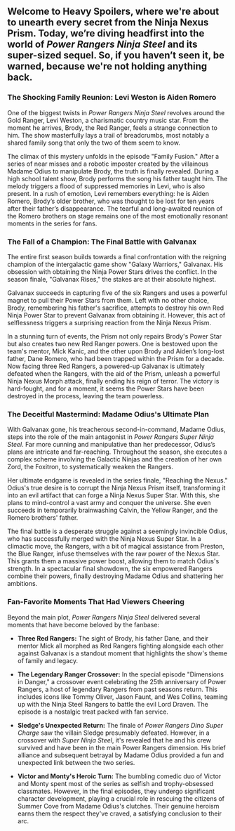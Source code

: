 ## Welcome to Heavy Spoilers, where we're about to unearth every secret from the Ninja Nexus Prism. Today, we’re diving headfirst into the world of *Power Rangers Ninja Steel* and its super-sized sequel. So, if you haven’t seen it, be warned, because we're not holding anything back.

### The Shocking Family Reunion: Levi Weston is Aiden Romero

One of the biggest twists in *Power Rangers Ninja Steel* revolves around the Gold Ranger, Levi Weston, a charismatic country music star. From the moment he arrives, Brody, the Red Ranger, feels a strange connection to him. The show masterfully lays a trail of breadcrumbs, most notably a shared family song that only the two of them seem to know.

The climax of this mystery unfolds in the episode "Family Fusion." After a series of near misses and a robotic imposter created by the villainous Madame Odius to manipulate Brody, the truth is finally revealed. During a high school talent show, Brody performs the song his father taught him. The melody triggers a flood of suppressed memories in Levi, who is also present. In a rush of emotion, Levi remembers everything: he is Aiden Romero, Brody’s older brother, who was thought to be lost for ten years after their father’s disappearance. The tearful and long-awaited reunion of the Romero brothers on stage remains one of the most emotionally resonant moments in the series for fans.

### The Fall of a Champion: The Final Battle with Galvanax

The entire first season builds towards a final confrontation with the reigning champion of the intergalactic game show "Galaxy Warriors," Galvanax. His obsession with obtaining the Ninja Power Stars drives the conflict. In the season finale, "Galvanax Rises," the stakes are at their absolute highest.

Galvanax succeeds in capturing five of the six Rangers and uses a powerful magnet to pull their Power Stars from them. Left with no other choice, Brody, remembering his father's sacrifice, attempts to destroy his own Red Ninja Power Star to prevent Galvanax from obtaining it. However, this act of selflessness triggers a surprising reaction from the Ninja Nexus Prism.

In a stunning turn of events, the Prism not only repairs Brody's Power Star but also creates two new Red Ranger powers. One is bestowed upon the team's mentor, Mick Kanic, and the other upon Brody and Aiden’s long-lost father, Dane Romero, who had been trapped within the Prism for a decade. Now facing three Red Rangers, a powered-up Galvanax is ultimately defeated when the Rangers, with the aid of the Prism, unleash a powerful Ninja Nexus Morph attack, finally ending his reign of terror. The victory is hard-fought, and for a moment, it seems the Power Stars have been destroyed in the process, leaving the team powerless.

### The Deceitful Mastermind: Madame Odius's Ultimate Plan

With Galvanax gone, his treacherous second-in-command, Madame Odius, steps into the role of the main antagonist in *Power Rangers Super Ninja Steel*. Far more cunning and manipulative than her predecessor, Odius’s plans are intricate and far-reaching. Throughout the season, she executes a complex scheme involving the Galactic Ninjas and the creation of her own Zord, the Foxitron, to systematically weaken the Rangers.

Her ultimate endgame is revealed in the series finale, "Reaching the Nexus." Odius's true desire is to corrupt the Ninja Nexus Prism itself, transforming it into an evil artifact that can forge a Ninja Nexus Super Star. With this, she plans to mind-control a vast army and conquer the universe. She even succeeds in temporarily brainwashing Calvin, the Yellow Ranger, and the Romero brothers' father.

The final battle is a desperate struggle against a seemingly invincible Odius, who has successfully merged with the Ninja Nexus Super Star. In a climactic move, the Rangers, with a bit of magical assistance from Preston, the Blue Ranger, infuse themselves with the raw power of the Nexus Star. This grants them a massive power boost, allowing them to match Odius's strength. In a spectacular final showdown, the six empowered Rangers combine their powers, finally destroying Madame Odius and shattering her ambitions.

### Fan-Favorite Moments That Had Viewers Cheering

Beyond the main plot, *Power Rangers Ninja Steel* delivered several moments that have become beloved by the fanbase:

* **Three Red Rangers:** The sight of Brody, his father Dane, and their mentor Mick all morphed as Red Rangers fighting alongside each other against Galvanax is a standout moment that highlights the show's theme of family and legacy.

* **The Legendary Ranger Crossover:** In the special episode "Dimensions in Danger," a crossover event celebrating the 25th anniversary of Power Rangers, a host of legendary Rangers from past seasons return. This includes icons like Tommy Oliver, Jason Faunt, and Wes Collins, teaming up with the Ninja Steel Rangers to battle the evil Lord Draven. The episode is a nostalgic treat packed with fan service.

* **Sledge's Unexpected Return:** The finale of *Power Rangers Dino Super Charge* saw the villain Sledge presumably defeated. However, in a crossover with *Super Ninja Steel*, it's revealed that he and his crew survived and have been in the main Power Rangers dimension. His brief alliance and subsequent betrayal by Madame Odius provided a fun and unexpected link between the two series.

* **Victor and Monty's Heroic Turn:** The bumbling comedic duo of Victor and Monty spent most of the series as selfish and trophy-obsessed classmates. However, in the final episodes, they undergo significant character development, playing a crucial role in rescuing the citizens of Summer Cove from Madame Odius's clutches. Their genuine heroism earns them the respect they've craved, a satisfying conclusion to their arc.